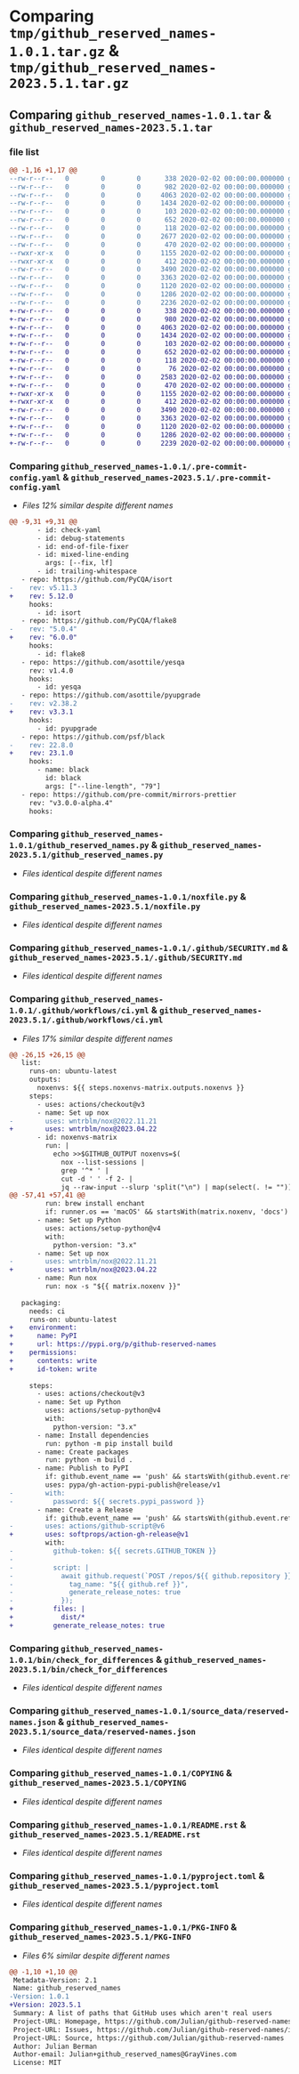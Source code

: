 # Comparing `tmp/github_reserved_names-1.0.1.tar.gz` & `tmp/github_reserved_names-2023.5.1.tar.gz`

## Comparing `github_reserved_names-1.0.1.tar` & `github_reserved_names-2023.5.1.tar`

### file list

```diff
@@ -1,16 +1,17 @@
--rw-r--r--   0        0        0      338 2020-02-02 00:00:00.000000 github_reserved_names-1.0.1/.flake8
--rw-r--r--   0        0        0      982 2020-02-02 00:00:00.000000 github_reserved_names-1.0.1/.pre-commit-config.yaml
--rw-r--r--   0        0        0     4063 2020-02-02 00:00:00.000000 github_reserved_names-1.0.1/github_reserved_names.py
--rw-r--r--   0        0        0     1434 2020-02-02 00:00:00.000000 github_reserved_names-1.0.1/noxfile.py
--rw-r--r--   0        0        0      103 2020-02-02 00:00:00.000000 github_reserved_names-1.0.1/test_github_reserved_names.py
--rw-r--r--   0        0        0      652 2020-02-02 00:00:00.000000 github_reserved_names-1.0.1/.github/SECURITY.md
--rw-r--r--   0        0        0      118 2020-02-02 00:00:00.000000 github_reserved_names-1.0.1/.github/dependabot.yml
--rw-r--r--   0        0        0     2677 2020-02-02 00:00:00.000000 github_reserved_names-1.0.1/.github/workflows/ci.yml
--rw-r--r--   0        0        0      470 2020-02-02 00:00:00.000000 github_reserved_names-1.0.1/.github/workflows/cron.yml
--rwxr-xr-x   0        0        0     1155 2020-02-02 00:00:00.000000 github_reserved_names-1.0.1/bin/check_for_differences
--rwxr-xr-x   0        0        0      412 2020-02-02 00:00:00.000000 github_reserved_names-1.0.1/bin/parse_source_data
--rw-r--r--   0        0        0     3490 2020-02-02 00:00:00.000000 github_reserved_names-1.0.1/source_data/reserved-names.json
--rw-r--r--   0        0        0     3363 2020-02-02 00:00:00.000000 github_reserved_names-1.0.1/COPYING
--rw-r--r--   0        0        0     1120 2020-02-02 00:00:00.000000 github_reserved_names-1.0.1/README.rst
--rw-r--r--   0        0        0     1286 2020-02-02 00:00:00.000000 github_reserved_names-1.0.1/pyproject.toml
--rw-r--r--   0        0        0     2236 2020-02-02 00:00:00.000000 github_reserved_names-1.0.1/PKG-INFO
+-rw-r--r--   0        0        0      338 2020-02-02 00:00:00.000000 github_reserved_names-2023.5.1/.flake8
+-rw-r--r--   0        0        0      980 2020-02-02 00:00:00.000000 github_reserved_names-2023.5.1/.pre-commit-config.yaml
+-rw-r--r--   0        0        0     4063 2020-02-02 00:00:00.000000 github_reserved_names-2023.5.1/github_reserved_names.py
+-rw-r--r--   0        0        0     1434 2020-02-02 00:00:00.000000 github_reserved_names-2023.5.1/noxfile.py
+-rw-r--r--   0        0        0      103 2020-02-02 00:00:00.000000 github_reserved_names-2023.5.1/test_github_reserved_names.py
+-rw-r--r--   0        0        0      652 2020-02-02 00:00:00.000000 github_reserved_names-2023.5.1/.github/SECURITY.md
+-rw-r--r--   0        0        0      118 2020-02-02 00:00:00.000000 github_reserved_names-2023.5.1/.github/dependabot.yml
+-rw-r--r--   0        0        0       76 2020-02-02 00:00:00.000000 github_reserved_names-2023.5.1/.github/release.yml
+-rw-r--r--   0        0        0     2583 2020-02-02 00:00:00.000000 github_reserved_names-2023.5.1/.github/workflows/ci.yml
+-rw-r--r--   0        0        0      470 2020-02-02 00:00:00.000000 github_reserved_names-2023.5.1/.github/workflows/cron.yml
+-rwxr-xr-x   0        0        0     1155 2020-02-02 00:00:00.000000 github_reserved_names-2023.5.1/bin/check_for_differences
+-rwxr-xr-x   0        0        0      412 2020-02-02 00:00:00.000000 github_reserved_names-2023.5.1/bin/parse_source_data
+-rw-r--r--   0        0        0     3490 2020-02-02 00:00:00.000000 github_reserved_names-2023.5.1/source_data/reserved-names.json
+-rw-r--r--   0        0        0     3363 2020-02-02 00:00:00.000000 github_reserved_names-2023.5.1/COPYING
+-rw-r--r--   0        0        0     1120 2020-02-02 00:00:00.000000 github_reserved_names-2023.5.1/README.rst
+-rw-r--r--   0        0        0     1286 2020-02-02 00:00:00.000000 github_reserved_names-2023.5.1/pyproject.toml
+-rw-r--r--   0        0        0     2239 2020-02-02 00:00:00.000000 github_reserved_names-2023.5.1/PKG-INFO
```

### Comparing `github_reserved_names-1.0.1/.pre-commit-config.yaml` & `github_reserved_names-2023.5.1/.pre-commit-config.yaml`

 * *Files 12% similar despite different names*

```diff
@@ -9,31 +9,31 @@
       - id: check-yaml
       - id: debug-statements
       - id: end-of-file-fixer
       - id: mixed-line-ending
         args: [--fix, lf]
       - id: trailing-whitespace
   - repo: https://github.com/PyCQA/isort
-    rev: v5.11.3
+    rev: 5.12.0
     hooks:
       - id: isort
   - repo: https://github.com/PyCQA/flake8
-    rev: "5.0.4"
+    rev: "6.0.0"
     hooks:
       - id: flake8
   - repo: https://github.com/asottile/yesqa
     rev: v1.4.0
     hooks:
       - id: yesqa
   - repo: https://github.com/asottile/pyupgrade
-    rev: v2.38.2
+    rev: v3.3.1
     hooks:
       - id: pyupgrade
   - repo: https://github.com/psf/black
-    rev: 22.8.0
+    rev: 23.1.0
     hooks:
       - name: black
         id: black
         args: ["--line-length", "79"]
   - repo: https://github.com/pre-commit/mirrors-prettier
     rev: "v3.0.0-alpha.4"
     hooks:
```

### Comparing `github_reserved_names-1.0.1/github_reserved_names.py` & `github_reserved_names-2023.5.1/github_reserved_names.py`

 * *Files identical despite different names*

### Comparing `github_reserved_names-1.0.1/noxfile.py` & `github_reserved_names-2023.5.1/noxfile.py`

 * *Files identical despite different names*

### Comparing `github_reserved_names-1.0.1/.github/SECURITY.md` & `github_reserved_names-2023.5.1/.github/SECURITY.md`

 * *Files identical despite different names*

### Comparing `github_reserved_names-1.0.1/.github/workflows/ci.yml` & `github_reserved_names-2023.5.1/.github/workflows/ci.yml`

 * *Files 17% similar despite different names*

```diff
@@ -26,15 +26,15 @@
   list:
     runs-on: ubuntu-latest
     outputs:
       noxenvs: ${{ steps.noxenvs-matrix.outputs.noxenvs }}
     steps:
       - uses: actions/checkout@v3
       - name: Set up nox
-        uses: wntrblm/nox@2022.11.21
+        uses: wntrblm/nox@2023.04.22
       - id: noxenvs-matrix
         run: |
           echo >>$GITHUB_OUTPUT noxenvs=$(
             nox --list-sessions |
             grep '^* ' |
             cut -d ' ' -f 2- |
             jq --raw-input --slurp 'split("\n") | map(select(. != ""))'
@@ -57,41 +57,41 @@
         run: brew install enchant
         if: runner.os == 'macOS' && startsWith(matrix.noxenv, 'docs')
       - name: Set up Python
         uses: actions/setup-python@v4
         with:
           python-version: "3.x"
       - name: Set up nox
-        uses: wntrblm/nox@2022.11.21
+        uses: wntrblm/nox@2023.04.22
       - name: Run nox
         run: nox -s "${{ matrix.noxenv }}"
 
   packaging:
     needs: ci
     runs-on: ubuntu-latest
+    environment:
+      name: PyPI
+      url: https://pypi.org/p/github-reserved-names
+    permissions:
+      contents: write
+      id-token: write
 
     steps:
       - uses: actions/checkout@v3
       - name: Set up Python
         uses: actions/setup-python@v4
         with:
           python-version: "3.x"
       - name: Install dependencies
         run: python -m pip install build
       - name: Create packages
         run: python -m build .
       - name: Publish to PyPI
         if: github.event_name == 'push' && startsWith(github.event.ref, 'refs/tags')
         uses: pypa/gh-action-pypi-publish@release/v1
-        with:
-          password: ${{ secrets.pypi_password }}
       - name: Create a Release
         if: github.event_name == 'push' && startsWith(github.event.ref, 'refs/tags')
-        uses: actions/github-script@v6
+        uses: softprops/action-gh-release@v1
         with:
-          github-token: ${{ secrets.GITHUB_TOKEN }}
-
-          script: |
-            await github.request(`POST /repos/${{ github.repository }}/releases`, {
-              tag_name: "${{ github.ref }}",
-              generate_release_notes: true
-            });
+          files: |
+            dist/*
+          generate_release_notes: true
```

### Comparing `github_reserved_names-1.0.1/bin/check_for_differences` & `github_reserved_names-2023.5.1/bin/check_for_differences`

 * *Files identical despite different names*

### Comparing `github_reserved_names-1.0.1/source_data/reserved-names.json` & `github_reserved_names-2023.5.1/source_data/reserved-names.json`

 * *Files identical despite different names*

### Comparing `github_reserved_names-1.0.1/COPYING` & `github_reserved_names-2023.5.1/COPYING`

 * *Files identical despite different names*

### Comparing `github_reserved_names-1.0.1/README.rst` & `github_reserved_names-2023.5.1/README.rst`

 * *Files identical despite different names*

### Comparing `github_reserved_names-1.0.1/pyproject.toml` & `github_reserved_names-2023.5.1/pyproject.toml`

 * *Files identical despite different names*

### Comparing `github_reserved_names-1.0.1/PKG-INFO` & `github_reserved_names-2023.5.1/PKG-INFO`

 * *Files 6% similar despite different names*

```diff
@@ -1,10 +1,10 @@
 Metadata-Version: 2.1
 Name: github_reserved_names
-Version: 1.0.1
+Version: 2023.5.1
 Summary: A list of paths that GitHub uses which aren't real users
 Project-URL: Homepage, https://github.com/Julian/github-reserved-names
 Project-URL: Issues, https://github.com/Julian/github-reserved-names/issues/
 Project-URL: Source, https://github.com/Julian/github-reserved-names
 Author: Julian Berman
 Author-email: Julian+github_reserved_names@GrayVines.com
 License: MIT
```

